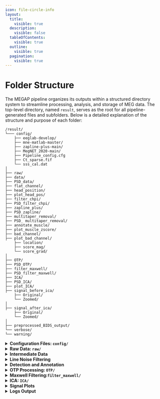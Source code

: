 ```yaml
---
icon: file-circle-info
layout:
  title:
    visible: true
  description:
    visible: false
  tableOfContents:
    visible: true
  outline:
    visible: true
  pagination:
    visible: true
---
```


# Folder Structure

The MEGAP pipeline organizes its outputs within a structured directory system to streamline processing, analysis, and storage of MEG data. The top-level directory, named `result`, serves as the root for all pipeline-generated files and subfolders. Below is a detailed explanation of the structure and purpose of each folder:

```
/result/ 
└─── config/
    ├── eeglab-develop/
    ├── mne-matlab-master/
    ├── zapline-plus-main/
    ├── MegNET_2020-main/
    ├── Pipeline_config.cfg
    ├── Ct_sparse.fif
    └── sss_cal.dat
│
├── raw/
├── data/
├── PSD_data/
├── flat_channel/
├── head_position/
├── plot_head_pos/
├── filter_chpi/
├── PSD_filter_chpi/
├── zapline_plus/
├── PSD_zapline/
├── multitaper_removal/
├── PSD_ multitaper_removal/
├── annotate_muscle/
├── plot_muscle_zscore/
├── bad_channel/
├── plot_bad_channel/
    ├── location/ 
    ├── score_mag/
    └── score_grad/
│
├── OTP/
├── PSD_OTP/
├── filter_maxwell/
├── PSD_filter_maxwell/
├── ICA/
├── PSD_ICA/
├── plot_ICA/
├── signal_before_ica/ 
    ├── Original/
    └── Zoomed/
│
├── signal_after_ica/
    ├── Original/
    └── Zoomed/
│
├── preprocessed_BIDS_output/
└── verbose/
└── warning/
```

<details>

<summary><strong>Configuration Files: <code>config/</code></strong></summary>

The `config` folder contains essential files, repositories, and configuration parameters required to run the pipeline. Its contents include:

* **`eeglab-develop/`**: [EEGlab](https://github.com/sccn/eeglab) repository from GitHub, essential for running `Zapline_plus`.
* **`mne-matlab-master/`**:[ MNE-MATLAB](https://github.com/mne-tools/mne-matlab) repository from GitHub for interfacing MEG data with MATLAB.
* **`zapline-plus-main/`**: [Zapline-plus](https://github.com/MariusKlug/zapline-plus) repository from GitHub for filtering line noise.
* **`MegNET_2020-main/`**: Pretrained [MEGNet\_2020](https://github.com/DeepLearningForPrecisionHealthLab/MegNET_2020) model for automatic artifact detection in ICA.
* **`Pipeline_config.cfg`**: The configuration file specifying parameters for running the pipeline.
* **`Ct_sparse.fif` & `sss_cal.dat`**: Calibration and crosstalk compensation files required for MEGIN system .

</details>

<details>

<summary><strong>Raw Data: <code>raw/</code></strong></summary>

Contains raw MEG signals organized in the BIDS (Brain Imaging Data Structure) format, ensuring compatibility with standardized neuroimaging pipelines.

</details>

<details>

<summary><strong>Intermediate Data</strong></summary>

* **`data/`**: Stores output from the first pipeline step, with extraneous data removed.
* **`PSD_data/`**: Power spectral density (PSD) of the cleaned data.
* **`flat_channel/`**: Contains information about flat channels identified during preprocessing.
* **`head_position/`**: Tracks head movement data across recordings.
* **`plot_head_pos/`**: Visualizations of head position data, providing insights into participant stability.
* **`filter_chpi/`**: Contains filtered continuous head positioning indicator (cHPI) data.
* **`PSD_filter_chpi/`**: PSD results post-cHPI filtering.

</details>

<details>

<summary> <strong>Line Noise Filtering</strong></summary>

* **`zapline_plus/`**: Contains data processed with Zapline-plus in MATLAB for line noise removal.
* **`PSD_zapline/`**: PSD of data after Zapline-plus filtering.
* **`multitaper_removal/`**: Data processed using a regression-based multitaper method for line noise removal.
* **`PSD_multitaper_removal/`**: PSD of data after multitaper noise removal.

</details>

<details>

<summary><strong>Detection and Annotation</strong></summary>

* **`annotate_muscle/`**: Stores muscle artifact annotations generated during processing.
* **`plot_muscle_zscore/`**: Z-score plots of magnetometer data for muscle artifact detection.
* **`bad_channel/`**: Contains information about identified bad channels.
* **`plot_bad_channel/`**: Visual representations of bad channels, including:
  * **`location/`**: Visuals of bad channel locations.
  * **`score_mag/`**: Magnetometer scores.
  * **`score_grad/`**: Gradiometer scores.

</details>

<details>

<summary><strong>OTP Processing: <code>OTP/</code></strong></summary>

* Output from the OTP step, with PSD results stored in `PSD_OTP/`.

</details>

<details>

<summary> <strong>Maxwell Filtering:<code>filter_maxwell/</code></strong></summary>

* **`filter_maxwell/`**: Results from the Maxwell filtering process to reduce noise.
* **`PSD_filter_maxwell/`**: PSD results post-Maxwell filtering.

</details>

<details>

<summary><strong>ICA: <code>ICA/</code></strong></summary>

* **`ICA/`**: Final pre-process results (BIDS structure)
* **`PSD_ICA/`**: PSD of data after ICA.
* **`plot_ICA/`**: ICA component plots for each participant, organized by participant ID.

</details>

<details>

<summary><strong>Signal Plots</strong></summary>

* **`signal_before_ica/`**: Data before ICA, stored in two formats:
  * **`Original/`**: Full-scale signal plots.
  * **`Zoomed/`**: Zoomed-in versions for detailed inspection.
* **`signal_after_ica/`**: Preprocessed data after ICA, with similar subfolders for original and zoomed signals.

</details>

<details>

<summary><strong>Logs Output</strong></summary>

* **`verbose/`**: Detailed log files generated during the pipeline's execution. These provide a record of processing steps, warnings, and debug information for troubleshooting.
* **`warning/`**:Contains warning logs generated during the pipeline’s execution. Each file is named after the corresponding subject (e.g., `sub_01.txt)`.

</details>




